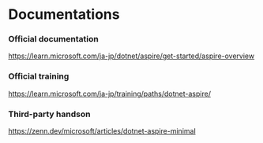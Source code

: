 # Documentations

### Official documentation
https://learn.microsoft.com/ja-jp/dotnet/aspire/get-started/aspire-overview

### Official training
https://learn.microsoft.com/ja-jp/training/paths/dotnet-aspire/

### Third-party handson
https://zenn.dev/microsoft/articles/dotnet-aspire-minimal
